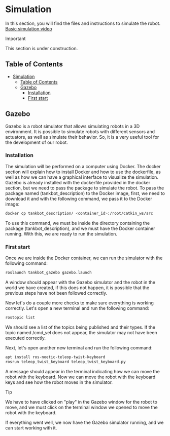 # Simulation
In this section, you will find the files and instructions to simulate the robot.
[Basic simulation video](https://youtu.be/CtObLVQea98)

> [!IMPORTANT]
> This section is under construction.

## Table of Contents
- [Simulation](#simulation)
  - [Table of Contents](#table-of-contents)
  - [Gazebo](#gazebo)
    - [Installation](#installation)
    - [First start](#first-start)

## Gazebo
Gazebo is a robot simulator that allows simulating robots in a 3D environment. It is possible to simulate robots with different sensors and actuators, as well as simulate their behavior.
So, it is a very useful tool for the development of our robot.

### Installation
The simulation will be performed on a computer using Docker. The docker section will explain how to install Docker and how to use the dockerfile, as well as how we can have a graphical interface to visualize the simulation.
Gazebo is already installed with the dockerfile provided in the docker section, but we need to pass the package to simulate the robot.
To pass the package named (tankbot_description) to the Docker image, first, we need to download it and with the following command, we pass it to the Docker image:
```bash
docker cp tankbot_description/ <container_id>:/root/catkin_ws/src
```
To use this command, we must be inside the directory containing the package (tankbot_description), and we must have the Docker container running.
With this, we are ready to run the simulation.

### First start
Once we are inside the Docker container, we can run the simulator with the following command:
```bash
roslaunch tankbot_gazebo gazebo.launch
```
A window should appear with the Gazebo simulator and the robot in the world we have created, if this does not happen, it is possible that the previous steps have not been followed correctly.

Now let's do a couple more checks to make sure everything is working correctly. Let's open a new terminal and run the following command:
```bash
rostopic list
```
We should see a list of the topics being published and their types. If the topic named /cmd_vel does not appear, the simulator may not have been executed correctly.

Next, let's open another new terminal and run the following command:
```bash
apt install ros-noetic-teleop-twist-keyboard
rosrun teleop_twist_keyboard teleop_twist_keyboard.py
```
A message should appear in the terminal indicating how we can move the robot with the keyboard. Now we can move the robot with the keyboard keys and see how the robot moves in the simulator.

> [!TIP]
> We have to have clicked on "play" in the Gazebo window for the robot to move, and we must click on the terminal window we opened to move the robot with the keyboard.

If everything went well, we now have the Gazebo simulator running, and we can start working with it.